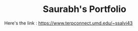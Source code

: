 <h1 align="center">
  Saurabh's Portfolio
</h1>

Here's the link : https://www.terpconnect.umd.edu/~ssalvi43
